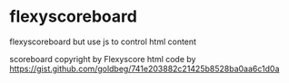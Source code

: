 # flexyscoreboard
flexyscoreboard but use js to control html content

scoreboard copyright by Flexyscore
html code by https://gist.github.com/goldbeg/741e203882c21425b8528ba0aa6c1d0a
